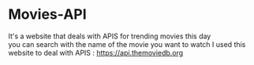 # Movies-API
It's a website that deals with APIS for trending movies this day  
you can search with the name of the movie you want to watch 
I used this website to deal with APIS : https://api.themoviedb.org
